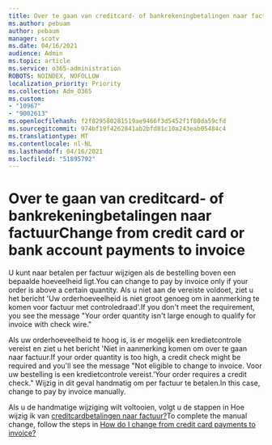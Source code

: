 ```yaml
---
title: Over te gaan van creditcard- of bankrekeningbetalingen naar factuur
ms.author: pebuam
author: pebaum
manager: scotv
ms.date: 04/16/2021
audience: Admin
ms.topic: article
ms.service: o365-administration
ROBOTS: NOINDEX, NOFOLLOW
localization_priority: Priority
ms.collection: Adm_O365
ms.custom:
- "10967"
- "9002613"
ms.openlocfilehash: f2f829580281519ae9466f3d5452f1f80da59cfd
ms.sourcegitcommit: 974bf19f4262841ab2bfd81c10a243eab05484c4
ms.translationtype: MT
ms.contentlocale: nl-NL
ms.lasthandoff: 04/16/2021
ms.locfileid: "51895792"
---
```

# <a name="change-from-credit-card-or-bank-account-payments-to-invoice"></a><span data-ttu-id="65f05-102">Over te gaan van creditcard- of bankrekeningbetalingen naar factuur</span><span class="sxs-lookup"><span data-stu-id="65f05-102">Change from credit card or bank account payments to invoice</span></span>

<span data-ttu-id="65f05-103">U kunt naar betalen per factuur wijzigen als de bestelling boven een bepaalde hoeveelheid ligt.</span><span class="sxs-lookup"><span data-stu-id="65f05-103">You can change to pay by invoice only if your order is above a certain quantity.</span></span> <span data-ttu-id="65f05-104">Als u niet aan de vereiste voldoet, ziet u het bericht 'Uw orderhoeveelheid is niet groot genoeg om in aanmerking te komen voor factuur met controledraad'.</span><span class="sxs-lookup"><span data-stu-id="65f05-104">If you don't meet the requirement, you see the message "Your order quantity isn't large enough to qualify for invoice with check wire."</span></span> 

<span data-ttu-id="65f05-105">Als uw orderhoeveelheid te hoog is, is er mogelijk een kredietcontrole vereist en ziet u het bericht 'Niet in aanmerking komen om over te gaan naar factuur.</span><span class="sxs-lookup"><span data-stu-id="65f05-105">If your order quantity is too high, a credit check might be required and you'll see the message "Not eligible to change to invoice.</span></span> <span data-ttu-id="65f05-106">Voor uw bestelling is een kredietcontrole vereist.'</span><span class="sxs-lookup"><span data-stu-id="65f05-106">Your order requires a credit check."</span></span> <span data-ttu-id="65f05-107">Wijzig in dit geval handmatig om per factuur te betalen.</span><span class="sxs-lookup"><span data-stu-id="65f05-107">In this case, change to pay by invoice manually.</span></span> 

<span data-ttu-id="65f05-108">Als u de handmatige wijziging wilt voltooien, volgt u de stappen in Hoe wijzig ik van [creditcardbetalingen naar factuur?](https://docs.microsoft.com/alchemyinsights/how-do-i-change-from-credit-card-payments-to-invoice)</span><span class="sxs-lookup"><span data-stu-id="65f05-108">To complete the manual change, follow the steps in [How do I change from credit card payments to invoice?](https://docs.microsoft.com/alchemyinsights/how-do-i-change-from-credit-card-payments-to-invoice)</span></span>